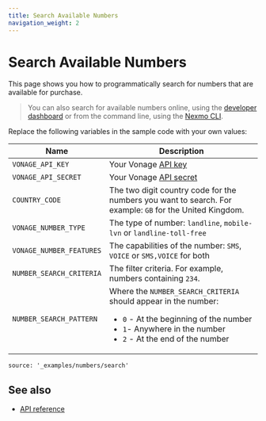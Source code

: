```yaml
---
title: Search Available Numbers
navigation_weight: 2
---
```


# Search Available Numbers

This page shows you how to programmatically search for numbers that are available for purchase.

> You can also search for available numbers online, using the [developer dashboard](https://dashboard.nexmo.com/buy-numbers) or from the command line, using the [Nexmo CLI](https://github.com/Nexmo/nexmo-cli#search-for-new-numbers).

Replace the following variables in the sample code with your own values:

Name | Description
--|--
`VONAGE_API_KEY` | Your Vonage [API key](/concepts/guides/authentication#api-key-and-secret)
`VONAGE_API_SECRET` | Your Vonage [API secret](/concepts/guides/authentication#api-key-and-secret)
`COUNTRY_CODE` | The two digit country code for the numbers you want to search. For example: `GB` for the United Kingdom.
`VONAGE_NUMBER_TYPE` | The type of number: `landline`, `mobile-lvn` or `landline-toll-free`
`VONAGE_NUMBER_FEATURES` | The capabilities of the number: `SMS`, `VOICE` or `SMS,VOICE` for both
`NUMBER_SEARCH_CRITERIA` | The filter criteria. For example, numbers containing `234`.
`NUMBER_SEARCH_PATTERN` | Where the `NUMBER_SEARCH_CRITERIA` should appear in the number: <ul><li>`0` - At the beginning of the number</li><li>`1`- Anywhere in the number</li><li>`2` - At the end of the number</ul>

```code_snippets
source: '_examples/numbers/search'
```

## See also

* [API reference](/api/numbers)
